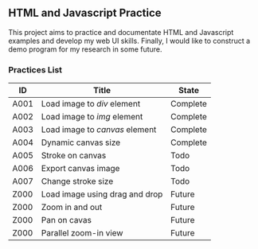 ## HTML and Javascript Practice 

This project aims to practice and documentate HTML and Javascript examples and
develop my web UI skills.
Finally, I would like to construct a demo program for my research in some future.

### Practices List

| ID   | Title                          | State    | 
|------|------------------------------- | ---------|
| A001 | Load image to _div_ element    | Complete |
| A002 | Load image to _img_ element    | Complete |
| A003 | Load image to _canvas_ element | Complete |
| A004 | Dynamic canvas size            | Complete |
| A005 | Stroke on canvas               | Todo     |
| A006 | Export canvas image            | Todo     |
| A007 | Change stroke size             | Todo     |
| Z000 | Load image using drag and drop | Future   |
| Z000 | Zoom in and out                | Future   |
| Z000 | Pan on cavas                   | Future   |
| Z000 | Parallel zoom-in view          | Future   |
